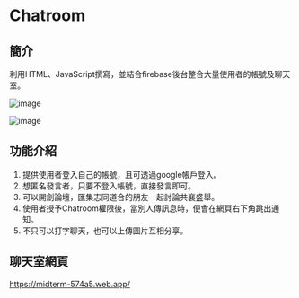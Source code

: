 # Chatroom
## 簡介
利用HTML、JavaScript撰寫，並結合firebase後台整合大量使用者的帳號及聊天室。

![image](https://user-images.githubusercontent.com/56677419/205443182-b27e7178-9524-401b-90e8-d4b5799549d8.png)

![image](https://user-images.githubusercontent.com/56677419/205443263-e71bf1d9-c195-4f39-a289-10d26e274923.png)


## 功能介紹
1. 提供使用者登入自己的帳號，且可透過google帳戶登入。
2. 想匿名發言者，只要不登入帳號，直接發言即可。
3. 可以開創論壇，匯集志同道合的朋友一起討論共襄盛舉。
4. 使用者授予Chatroom權限後，當別人傳訊息時，便會在網頁右下角跳出通知。
5. 不只可以打字聊天，也可以上傳圖片互相分享。

## 聊天室網頁
https://midterm-574a5.web.app/
